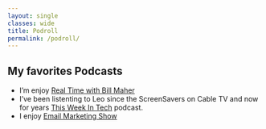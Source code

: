 ```yaml
---
layout: single
classes: wide
title: Podroll
permalink: /podroll/
---
```

## My favorites Podcasts
- I’m enjoy [Real Time with Bill Maher](https://link.chtbl.com/RealTime)
- I’ve been listenting to Leo since the ScreenSavers on Cable TV and now for years [This Week In Tech](https://twit.tv/shows/this-week-in-tech) podcast.
- I enjoy [Email Marketing Show](https://www.emailmarketingheroes.com/podcast/)